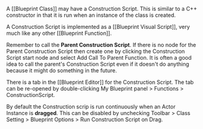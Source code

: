 A [[Blueprint Class]] may have a Construction Script.
This is similar to a C++ constructor in that it is run when an instance of the class is created.

A Construction Script is implemented as a [[Blueprint Visual Script]], very much like any other [[Blueprint Function]].

Remember to call the **Parent Construction Script**.
If there is no  node for the Parent Construction Script then create one by clicking the Construction Script start node and select Add Call To Parent Function.
It is often a good idea to call the parent's Construction Script even if it doesn't do anything because it might do something in the future.

There is a tab in the [[Blueprint Editor]] for the Construction Script.
The tab can be re-opened by double-clicking My Blueprint panel > Functions > ConstructionScript.

By default the Construction scrip is run continuously when an Actor Instance is **dragged**.
This can be disabled by unchecking Toolbar > Class Setting > Blueprint Options > Run Construction Script on Drag.

